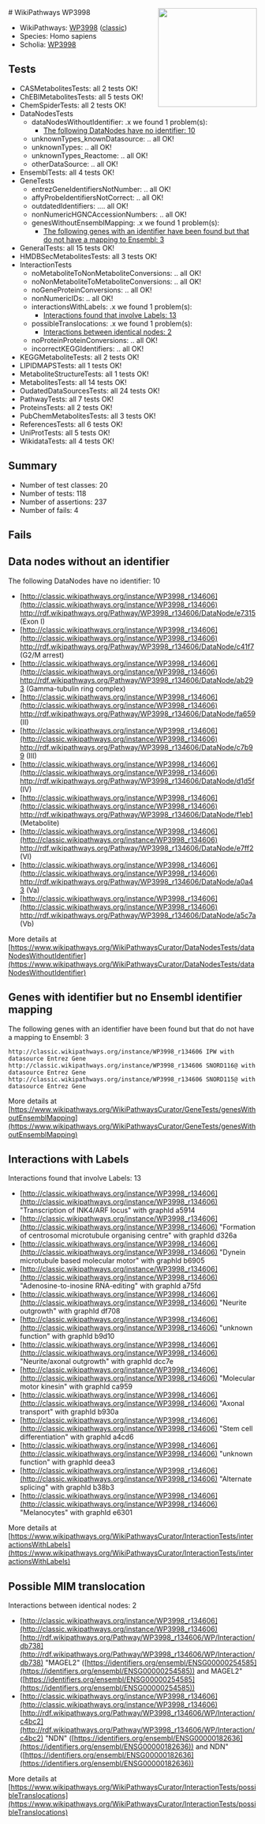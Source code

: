 <img style="float: right; width: 200px" src="https://upload.wikimedia.org/wikipedia/commons/thumb/8/83/Wplogo_with_text_500.png/640px-Wplogo_with_text_500.png" />
# WikiPathways WP3998

* WikiPathways: [WP3998](https://wikipathways.org/pathways/WP3998) ([classic](https://classic.wikipathways.org/instance/WP3998))
* Species: Homo sapiens
* Scholia: [WP3998](https://scholia.toolforge.org/wikipathways/WP3998)
## Tests
* CASMetabolitesTests: all 2 tests OK!
* ChEBIMetabolitesTests: all 5 tests OK!
* ChemSpiderTests: all 2 tests OK!
* DataNodesTests
    * dataNodesWithoutIdentifier: .x we found 1 problem(s):
        * [The following DataNodes have no identifier: 10](#8792c490)
    * unknownTypes_knownDatasource: .. all OK!
    * unknownTypes: .. all OK!
    * unknownTypes_Reactome: .. all OK!
    * otherDataSource: .. all OK!
* EnsemblTests: all 4 tests OK!
* GeneTests
    * entrezGeneIdentifiersNotNumber: .. all OK!
    * affyProbeIdentifiersNotCorrect: .. all OK!
    * outdatedIdentifiers: .... all OK!
    * nonNumericHGNCAccessionNumbers: .. all OK!
    * genesWithoutEnsemblMapping: .x we found 1 problem(s):
        * [The following genes with an identifier have been found but that do not have a mapping to Ensembl: 3](#40286d85)
* GeneralTests: all 15 tests OK!
* HMDBSecMetabolitesTests: all 3 tests OK!
* InteractionTests
    * noMetaboliteToNonMetaboliteConversions: .. all OK!
    * noNonMetaboliteToMetaboliteConversions: .. all OK!
    * noGeneProteinConversions: .. all OK!
    * nonNumericIDs: .. all OK!
    * interactionsWithLabels: .x we found 1 problem(s):
        * [Interactions found that involve Labels: 13](#fe97a8bb)
    * possibleTranslocations: .x we found 1 problem(s):
        * [Interactions between identical nodes: 2](#1c118207)
    * noProteinProteinConversions: .. all OK!
    * incorrectKEGGIdentifiers: .. all OK!
* KEGGMetaboliteTests: all 2 tests OK!
* LIPIDMAPSTests: all 1 tests OK!
* MetaboliteStructureTests: all 1 tests OK!
* MetabolitesTests: all 14 tests OK!
* OudatedDataSourcesTests: all 24 tests OK!
* PathwayTests: all 7 tests OK!
* ProteinsTests: all 2 tests OK!
* PubChemMetabolitesTests: all 3 tests OK!
* ReferencesTests: all 6 tests OK!
* UniProtTests: all 5 tests OK!
* WikidataTests: all 4 tests OK!


## Summary

* Number of test classes: 20
* Number of tests: 118
* Number of assertions: 237
* Number of fails: 4

## Fails

<a name="8792c490" />

## Data nodes without an identifier

The following DataNodes have no identifier: 10

* [http://classic.wikipathways.org/instance/WP3998_r134606](http://classic.wikipathways.org/instance/WP3998_r134606) http://rdf.wikipathways.org/Pathway/WP3998_r134606/DataNode/e7315 (Exon I)
* [http://classic.wikipathways.org/instance/WP3998_r134606](http://classic.wikipathways.org/instance/WP3998_r134606) http://rdf.wikipathways.org/Pathway/WP3998_r134606/DataNode/c41f7 (G2/M arrest)
* [http://classic.wikipathways.org/instance/WP3998_r134606](http://classic.wikipathways.org/instance/WP3998_r134606) http://rdf.wikipathways.org/Pathway/WP3998_r134606/DataNode/ab293 (Gamma-tubulin ring complex)
* [http://classic.wikipathways.org/instance/WP3998_r134606](http://classic.wikipathways.org/instance/WP3998_r134606) http://rdf.wikipathways.org/Pathway/WP3998_r134606/DataNode/fa659 (II)
* [http://classic.wikipathways.org/instance/WP3998_r134606](http://classic.wikipathways.org/instance/WP3998_r134606) http://rdf.wikipathways.org/Pathway/WP3998_r134606/DataNode/c7b99 (III)
* [http://classic.wikipathways.org/instance/WP3998_r134606](http://classic.wikipathways.org/instance/WP3998_r134606) http://rdf.wikipathways.org/Pathway/WP3998_r134606/DataNode/d1d5f (IV)
* [http://classic.wikipathways.org/instance/WP3998_r134606](http://classic.wikipathways.org/instance/WP3998_r134606) http://rdf.wikipathways.org/Pathway/WP3998_r134606/DataNode/f1eb1 (Metabolite)
* [http://classic.wikipathways.org/instance/WP3998_r134606](http://classic.wikipathways.org/instance/WP3998_r134606) http://rdf.wikipathways.org/Pathway/WP3998_r134606/DataNode/e7ff2 (VI)
* [http://classic.wikipathways.org/instance/WP3998_r134606](http://classic.wikipathways.org/instance/WP3998_r134606) http://rdf.wikipathways.org/Pathway/WP3998_r134606/DataNode/a0a43 (Va)
* [http://classic.wikipathways.org/instance/WP3998_r134606](http://classic.wikipathways.org/instance/WP3998_r134606) http://rdf.wikipathways.org/Pathway/WP3998_r134606/DataNode/a5c7a (Vb)


More details at [https://www.wikipathways.org/WikiPathwaysCurator/DataNodesTests/dataNodesWithoutIdentifier](https://www.wikipathways.org/WikiPathwaysCurator/DataNodesTests/dataNodesWithoutIdentifier)

<a name="40286d85" />

## Genes with identifier but no Ensembl identifier mapping

The following genes with an identifier have been found but that do not have a mapping to Ensembl: 3
```
http://classic.wikipathways.org/instance/WP3998_r134606 IPW with datasource Entrez Gene
http://classic.wikipathways.org/instance/WP3998_r134606 SNORD116@ with datasource Entrez Gene
http://classic.wikipathways.org/instance/WP3998_r134606 SNORD115@ with datasource Entrez Gene
```

More details at [https://www.wikipathways.org/WikiPathwaysCurator/GeneTests/genesWithoutEnsemblMapping](https://www.wikipathways.org/WikiPathwaysCurator/GeneTests/genesWithoutEnsemblMapping)

<a name="fe97a8bb" />

## Interactions with Labels

Interactions found that involve Labels: 13

* [http://classic.wikipathways.org/instance/WP3998_r134606](http://classic.wikipathways.org/instance/WP3998_r134606) "Transcription of 
INK4/ARF locus" with graphId a5914
* [http://classic.wikipathways.org/instance/WP3998_r134606](http://classic.wikipathways.org/instance/WP3998_r134606) "Formation of centrosomal
microtubule organising centre" with graphId d326a
* [http://classic.wikipathways.org/instance/WP3998_r134606](http://classic.wikipathways.org/instance/WP3998_r134606) "Dynein microtubule 
based molecular motor" with graphId b6905
* [http://classic.wikipathways.org/instance/WP3998_r134606](http://classic.wikipathways.org/instance/WP3998_r134606) "Adenosine-to-inosine
RNA-editing" with graphId a75fd
* [http://classic.wikipathways.org/instance/WP3998_r134606](http://classic.wikipathways.org/instance/WP3998_r134606) "Neurite outgrowth" with graphId df708
* [http://classic.wikipathways.org/instance/WP3998_r134606](http://classic.wikipathways.org/instance/WP3998_r134606) "unknown
function" with graphId b9d10
* [http://classic.wikipathways.org/instance/WP3998_r134606](http://classic.wikipathways.org/instance/WP3998_r134606) "Neurite/axonal 
outgrowth" with graphId dcc7e
* [http://classic.wikipathways.org/instance/WP3998_r134606](http://classic.wikipathways.org/instance/WP3998_r134606) "Molecular motor 
kinesin" with graphId ca959
* [http://classic.wikipathways.org/instance/WP3998_r134606](http://classic.wikipathways.org/instance/WP3998_r134606) "Axonal transport" with graphId b930a
* [http://classic.wikipathways.org/instance/WP3998_r134606](http://classic.wikipathways.org/instance/WP3998_r134606) "Stem cell 
differentiation" with graphId a4cd6
* [http://classic.wikipathways.org/instance/WP3998_r134606](http://classic.wikipathways.org/instance/WP3998_r134606) "unknown
function" with graphId deea3
* [http://classic.wikipathways.org/instance/WP3998_r134606](http://classic.wikipathways.org/instance/WP3998_r134606) "Alternate splicing" with graphId b38b3
* [http://classic.wikipathways.org/instance/WP3998_r134606](http://classic.wikipathways.org/instance/WP3998_r134606) "Melanocytes" with graphId e6301


More details at [https://www.wikipathways.org/WikiPathwaysCurator/InteractionTests/interactionsWithLabels](https://www.wikipathways.org/WikiPathwaysCurator/InteractionTests/interactionsWithLabels)

<a name="1c118207" />

## Possible MIM translocation

Interactions between identical nodes: 2

* [http://classic.wikipathways.org/instance/WP3998_r134606](http://classic.wikipathways.org/instance/WP3998_r134606) [http://rdf.wikipathways.org/Pathway/WP3998_r134606/WP/Interaction/db738](http://rdf.wikipathways.org/Pathway/WP3998_r134606/WP/Interaction/db738) "MAGEL2" ([https://identifiers.org/ensembl/ENSG00000254585](https://identifiers.org/ensembl/ENSG00000254585)) and 
MAGEL2" ([https://identifiers.org/ensembl/ENSG00000254585](https://identifiers.org/ensembl/ENSG00000254585))
* [http://classic.wikipathways.org/instance/WP3998_r134606](http://classic.wikipathways.org/instance/WP3998_r134606) [http://rdf.wikipathways.org/Pathway/WP3998_r134606/WP/Interaction/c4bc2](http://rdf.wikipathways.org/Pathway/WP3998_r134606/WP/Interaction/c4bc2) "NDN" ([https://identifiers.org/ensembl/ENSG00000182636](https://identifiers.org/ensembl/ENSG00000182636)) and 
NDN" ([https://identifiers.org/ensembl/ENSG00000182636](https://identifiers.org/ensembl/ENSG00000182636))


More details at [https://www.wikipathways.org/WikiPathwaysCurator/InteractionTests/possibleTranslocations](https://www.wikipathways.org/WikiPathwaysCurator/InteractionTests/possibleTranslocations)

